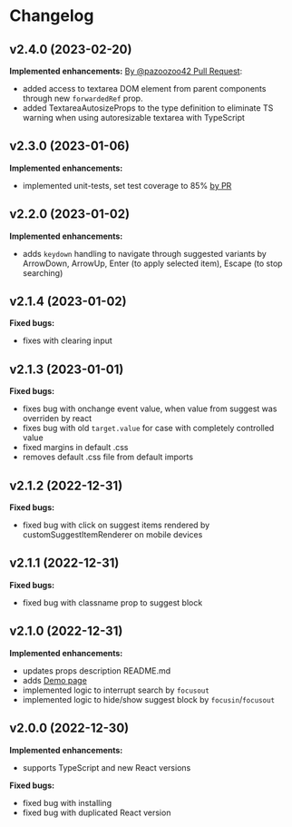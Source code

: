 # Changelog

## v2.4.0 (2023-02-20)

**Implemented enhancements:**
[By @pazoozoo42 Pull Request](https://github.com/marylorian/react-textarea-with-suggest/pull/8):
- added access to textarea DOM element from parent components through new `forwardedRef` prop. 
- added TextareaAutosizeProps to the type definition to eliminate TS warning when using autoresizable textarea with TypeScript

## v2.3.0 (2023-01-06)

**Implemented enhancements:**
- implemented unit-tests, set test coverage to 85% [by PR](https://github.com/marylorian/react-textarea-with-suggest/pull/7)

## v2.2.0 (2023-01-02)

**Implemented enhancements:**
- adds `keydown` handling to navigate through suggested variants by ArrowDown, ArrowUp, Enter (to apply selected item), Escape (to stop searching)

## v2.1.4 (2023-01-02)

**Fixed bugs:**
- fixes with clearing input

## v2.1.3 (2023-01-01)

**Fixed bugs:**
- fixes bug with onchange event value, when value from suggest was overriden by react
- fixes bug with old `target.value` for case with completely controlled value
- fixed margins in default .css
- removes default .css file from default imports

## v2.1.2 (2022-12-31)

**Fixed bugs:**
- fixed bug with click on suggest items rendered by customSuggestItemRenderer on mobile devices

## v2.1.1 (2022-12-31)

**Fixed bugs:**
- fixed bug with classname prop to suggest block

## v2.1.0 (2022-12-31)

**Implemented enhancements:**
- updates props description README.md
- adds [Demo page](https://marylorian.github.io/react-textarea-with-suggest/)
- implemented logic to interrupt search by `focusout`
- implemented logic to hide/show suggest block by `focusin`/`focusout`

## v2.0.0 (2022-12-30)

**Implemented enhancements:**
- supports TypeScript and new React versions

**Fixed bugs:**
- fixed bug with installing
- fixed bug with duplicated React version 
